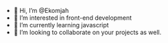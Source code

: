 - 👋 Hi, I’m @Ekomjah
- 👀 I’m interested in front-end development
- 🌱 I’m currently learning javascript
- 💞️ I’m looking to collaborate on your projects as well.
<!-- - 📫 How to reach me ...
- 😄 Pronouns: ...
- ⚡ Fun fact: ...-->

<!---
Ekomjah/Ekomjah is a ✨ special ✨ repository because its `README.md` (this file) appears on your GitHub profile.
You can click the Preview link to take a look at your changes.
--->
